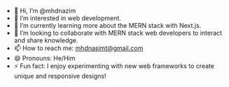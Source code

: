- 👋 Hi, I’m @mhdnazim
- 👀 I’m interested in web development.
- 🌱 I’m currently learning more about the MERN stack with Next.js.
- 💞️ I’m looking to collaborate with MERN stack web developers to interact and share knowledge.
- 📫 How to reach me: mhdnasimt@gmail.com
- 😄 Pronouns: He/Him
- ⚡ Fun fact: I enjoy experimenting with new web frameworks to create unique and responsive designs!


<!---
mhdnazim/mhdnazim is a ✨ special ✨ repository because its `README.md` (this file) appears on your GitHub profile.
You can click the Preview link to take a look at your changes.
--->
